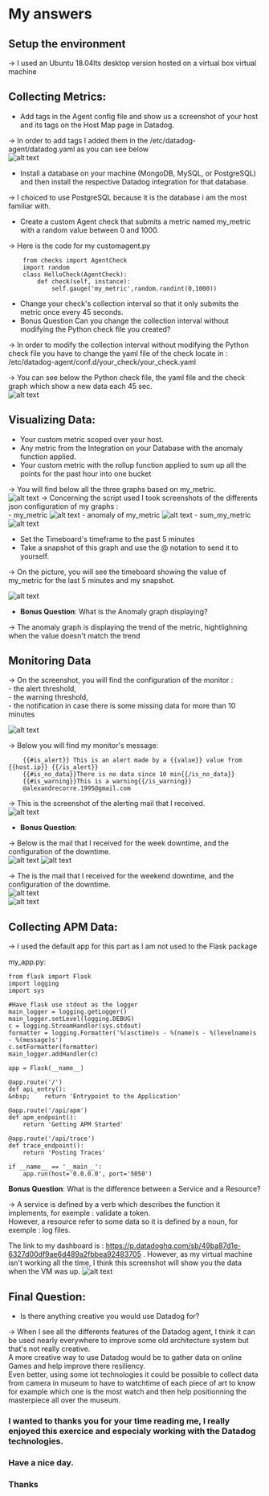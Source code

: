 # My answers 

## Setup the environment

&rarr; I used an Ubuntu 18.04lts desktop version  hosted on a virtual box virtual machine

## Collecting Metrics:

*  Add tags in the Agent config file and show us a screenshot of your host and its tags on the Host Map page in Datadog.

&rarr; In order to add tags I added them in the /etc/datadog-agent/datadog.yaml as you can see below  
![alt text](https://github.com/Alexandrecorre/hiring-engineers/blob/solutions-engineer/screenshot1.PNG)

*  Install a database on your machine (MongoDB, MySQL, or PostgreSQL) and then install the respective Datadog integration for that database.

&rarr; I choiced to use PostgreSQL because it is the database i am the most familiar with.  

* Create a custom Agent check that submits a metric named my_metric with a random value between 0 and 1000.

&rarr; Here is the code for my customagent.py  
```
    from checks import AgentCheck  
    import random  
    class HelloCheck(AgentCheck):  
    	def check(self, instance):  
    		self.gauge('my_metric',random.randint(0,1000))
```

* Change your check's collection interval so that it only submits the metric once every 45 seconds.
* Bonus Question Can you change the collection interval without modifying the Python check file you created?

&rarr; In order to modify the collection interval without modifying the Python check file you have to change the yaml file of the check locate in : /etc/datadog-agent/conf.d/your_check/your_check.yaml  

&rarr; You can see below the Python check file, the yaml file and the check graph which show a new data each 45 sec.  
![alt text](https://github.com/Alexandrecorre/hiring-engineers/blob/solutions-engineer/screenshot2.PNG)


## Visualizing Data:

* Your custom metric scoped over your host.
* Any metric from the Integration on your Database with the anomaly function applied.
* Your custom metric with the rollup function applied to sum up all the points for the past hour into one bucket

&rarr; You will find below all the three graphs based on my_metric.  
![alt text](https://github.com/Alexandrecorre/hiring-engineers/blob/solutions-engineer/screenshot3.PNG)
&rarr; Concerning the script used I took screenshots of the differents json configuration of my graphs :  
	- my_metric 
	![alt text](https://github.com/Alexandrecorre/hiring-engineers/blob/solutions-engineer/my_metric_config.png)
	- anomaly of my_metric 
	![alt text](https://github.com/Alexandrecorre/hiring-engineers/blob/solutions-engineer/anomaly_config.PNG)
	- sum_my_metric 
	![alt text](https://github.com/Alexandrecorre/hiring-engineers/blob/solutions-engineer/my_metric_sum_config.PNG)

* Set the Timeboard's timeframe to the past 5 minutes
* Take a snapshot of this graph and use the @ notation to send it to yourself.

&rarr; On the picture, you will see the timeboard showing the value of my_metric for the last 5 minutes and my snapshot.  

![alt text](https://github.com/Alexandrecorre/hiring-engineers/blob/solutions-engineer/screenshot4.PNG)

* **Bonus Question**: What is the Anomaly graph displaying?

&rarr; The anomaly graph is displaying the trend of the metric, hightlighning when the value doesn't match the trend  

## Monitoring Data

&rarr; On the screenshot, you will find the configuration of the monitor :  
	- the alert threshold,  
	- the warning threshold,  
	- the notification in case there is some missing data for more than 10 minutes  

![alt text](https://github.com/Alexandrecorre/hiring-engineers/blob/solutions-engineer/screenshot5.PNG)

&rarr; Below you will find my monitor's message:  
```
	{{#is_alert}} This is an alert made by a {{value}} value from {{host.ip}} {{/is_alert}} 
	{{#is_no_data}}There is no data since 10 min{{/is_no_data}} 
	{{#is_warning}}This is a warning{{/is_warning}} 
	@alexandrecorre.1995@gmail.com
```
&rarr; This is the screenshot of the alerting mail that I received.  
![alt text](https://github.com/Alexandrecorre/hiring-engineers/blob/solutions-engineer/screenshot6.PNG)

* **Bonus Question**:

&rarr; Below is the mail that I received for the week downtime, and the configuration of the downtime.  
![alt text](https://github.com/Alexandrecorre/hiring-engineers/blob/solutions-engineer/screenshot7.PNG) 
![alt text](https://github.com/Alexandrecorre/hiring-engineers/blob/solutions-engineer/screenshot7_1.PNG)

&rarr; The is the mail that I received for the weekend downtime, and the configuration of the downtime.  
![alt text](https://github.com/Alexandrecorre/hiring-engineers/blob/solutions-engineer/screenshot8.PNG)  
![alt text](https://github.com/Alexandrecorre/hiring-engineers/blob/solutions-engineer/screenshot8_1.PNG) 

## Collecting APM Data:

&rarr; I used the default app for this part as I am not used to the Flask package  

my_app.py:  
```
from flask import Flask
import logging
import sys

#Have flask use stdout as the logger
main_logger = logging.getLogger()  
main_logger.setLevel(logging.DEBUG)  
c = logging.StreamHandler(sys.stdout)  
formatter = logging.Formatter('%(asctime)s - %(name)s - %(levelname)s - %(message)s')  
c.setFormatter(formatter)  
main_logger.addHandler(c)  

app = Flask(__name__)  

@app.route('/')  
def api_entry():  
&nbsp;    return 'Entrypoint to the Application'  

@app.route('/api/apm')  
def apm_endpoint():  
	return 'Getting APM Started'  

@app.route('/api/trace')  
def trace_endpoint():  
	return 'Posting Traces'  

if __name__ == '__main__':  
	app.run(host='0.0.0.0', port='5050')  
```


**Bonus Question**: What is the difference between a Service and a Resource?

&rarr; A service is defined by a verb which describes the function it implements, for exemple : validate a token.  
However, a resource refer to some data so it is defined by a noun, for exemple : log files.  

The link to my dashboard is : https://p.datadoghq.com/sb/49ba87d1e-6327d00df9ae6d489a2fbbea92483705 .
However, as my virtual machine isn't working all the time, I think this screenshot will show you the data when the VM was up.
![alt text](https://github.com/Alexandrecorre/hiring-engineers/blob/solutions-engineer/screenshot9.png) 

## Final Question:

* Is there anything creative you would use Datadog for?

&rarr; When I see all the differents features of the Datadog agent, I think it can be used nearly everywhere to improve some old architecture system but that's not really creative.  
A more creative way to use Datadog would be to gather data on online Games and help improve there resiliency.  
Even better, using some iot technologies it could be possible to collect data from camera in museum to have to watchtime of each piece of art to know for example which one is the most watch and then help positionning the masterpiece all over the museum.

### I wanted to thanks you for your time reading me, I really enjoyed this exercice and especialy working with the Datadog technologies.
### Have a nice day.
### Thanks